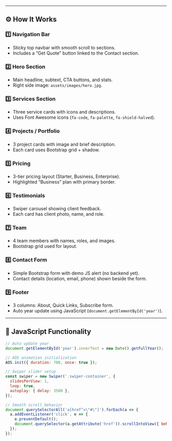 
---

## ⚙️ How It Works

### 1️⃣ Navigation Bar
- Sticky top navbar with smooth scroll to sections.
- Includes a “Get Quote” button linked to the Contact section.

### 2️⃣ Hero Section
- Main headline, subtext, CTA buttons, and stats.
- Right side image: `assets/images/hero.jpg`.

### 3️⃣ Services Section
- Three service cards with icons and descriptions.
- Uses Font Awesome icons (`fa-code`, `fa-palette`, `fa-shield-halved`).

### 4️⃣ Projects / Portfolio
- 3 project cards with image and brief description.
- Each card uses Bootstrap grid + shadow.

### 5️⃣ Pricing
- 3-tier pricing layout (Starter, Business, Enterprise).
- Highlighted “Business” plan with primary border.

### 6️⃣ Testimonials
- Swiper carousel showing client feedback.
- Each card has client photo, name, and role.

### 7️⃣ Team
- 4 team members with names, roles, and images.
- Bootstrap grid used for layout.

### 8️⃣ Contact Form
- Simple Bootstrap form with demo JS alert (no backend yet).
- Contact details (location, email, phone) shown beside the form.

### 9️⃣ Footer
- 3 columns: About, Quick Links, Subscribe form.
- Auto year update using JavaScript (`document.getElementById('year')`).

---

## 🧠 JavaScript Functionality

```javascript
// Auto update year
document.getElementById('year').innerText = new Date().getFullYear();

// AOS animation initialization
AOS.init({ duration: 700, once: true });

// Swiper slider setup
const swiper = new Swiper('.swiper-container', {
  slidesPerView: 1,
  loop: true,
  autoplay: { delay: 3500 },
});

// Smooth scroll behavior
document.querySelectorAll('a[href^=\"#\"]').forEach(a => {
  a.addEventListener('click', e => {
    e.preventDefault();
    document.querySelector(a.getAttribute('href')).scrollIntoView({ behavior: 'smooth' });
  });
});
